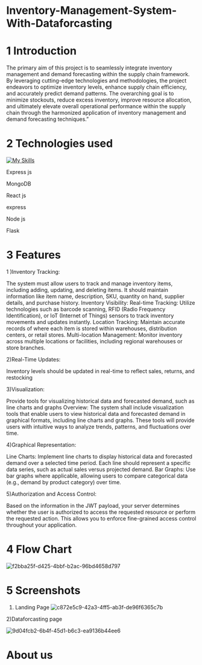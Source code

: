 # Inventory-Management-System-With-Dataforcasting

# 1 Introduction

The primary aim of this project is to seamlessly integrate inventory management and
demand forecasting within the supply chain framework. By leveraging cutting-edge technologies and methodologies, the project endeavors to optimize inventory levels, enhance
supply chain efficiency, and accurately predict demand patterns. The overarching goal is to
minimize stockouts, reduce excess inventory, improve resource allocation, and ultimately
elevate overall operational performance within the supply chain through the harmonized
application of inventory management and demand forecasting techniques.”

# 2  Technologies used
[![My Skills](https://skillicons.dev/icons?i=react,nodejs,flask,mongodb,express)](https://skillicons.dev)

Express js 

MongoDB

React js  

express

Node js 

Flask

# 3 Features
1 )Inventory Tracking:
 
The system must allow users to track and manage inventory items,
including adding, updating, and deleting items. It should maintain information like item
name, description, SKU, quantity on hand, supplier details, and purchase history. Inventory Visibility: Real-time Tracking: Utilize technologies such as barcode scanning, RFID
(Radio Frequency Identification), or IoT (Internet of Things) sensors to track inventory
movements and updates instantly. Location Tracking: Maintain accurate records of where
each item is stored within warehouses, distribution centers, or retail stores. Multi-location
Management: Monitor inventory across multiple locations or facilities, including regional
warehouses or store branches.

2)Real-Time Updates:

Inventory levels should be updated in real-time to reflect sales,
returns, and restocking

3)Visualization:

Provide tools for visualizing historical data and forecasted demand,
such as line charts and graphs Overview: The system shall include visualization tools that
enable users to view historical data and forecasted demand in graphical formats, including line charts and graphs. These tools will provide users with intuitive ways to analyze
trends, patterns, and fluctuations over time.

4)Graphical Representation: 

Line Charts: Implement line charts to display historical
data and forecasted demand over a selected time period. Each line should represent a
specific data series, such as actual sales versus projected demand. Bar Graphs: Use bar
graphs where applicable, allowing users to compare categorical data (e.g., demand by
product category) over time.

5)Authorization and Access Control:

Based on the information in the JWT payload,
your server determines whether the user is authorized to access the requested resource
or perform the requested action. This allows you to enforce fine-grained access control
throughout your application.

#  4 Flow Chart

![f2bba25f-d425-4bbf-b2ac-96bd4658d797](https://github.com/ada2003/Inventory-Management-System-With-Dataforcasting/assets/84282044/62c5d8a9-a935-49a3-8d0f-2c7a5db5b2eb)

# 5 Screenshots
 1) Landing Page
![c872e5c9-42a3-4ff5-ab3f-de96f6365c7b](https://github.com/ada2003/Inventory-Management-System-With-Dataforcasting/assets/84282044/23addc86-55bc-4112-bc02-4e59ececc650)

2)Dataforcasting page

![9d04fcb2-6b4f-45d1-b6c3-ea9136b44ee6](https://github.com/ada2003/Inventory-Management-System-With-Dataforcasting/assets/84282044/38c9cb67-b1cb-4ddd-bba5-1e011356b0ca)
# About us


